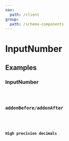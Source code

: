 ```yaml
---
nav:
  path: /client
group:
  path: /schema-components
---
```


# InputNumber

## Examples

### InputNumber

<code src="./demos/demo1.tsx" />

### addonBefore/addonAfter

<code src="./demos/demo2.tsx" />

### High precision decimals

<code src="./demos/demo3.tsx" />
